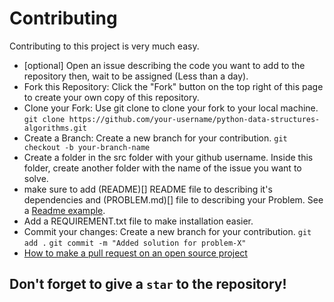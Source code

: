 # Contributing

Contributing to this project is very much easy.

- [optional] Open an issue describing the code you want to add to the repository then, wait to be assigned (Less than a day).
- Fork this Repository: Click the "Fork" button on the top right of this page to create your own copy of this repository.
- Clone your Fork: Use git clone to clone your fork to your local machine.
  `git clone https://github.com/your-username/python-data-structures-algorithms.git`
- Create a Branch: Create a new branch for your contribution.
  `git checkout -b your-branch-name`
- Create a folder in the src folder with your github username. Inside this folder, create another folder with the name of the issue you want to solve.
- make sure to add (README)[] README file to describing it's dependencies and (PROBLEM.md)[] file to describing your Problem. See a [Readme example](https://gist.github.com/qoomon/5dfcdf8eec66a051ecd85625518cfd13).
- Add a REQUIREMENT.txt file to make installation easier.
- Commit your changes: Create a new branch for your contribution.
  `git add .`
  `git commit -m "Added solution for problem-X"`
- [How to make a pull request on an open source project](https://www.youtube.com/watch?v=8A4TsoXJOs8)

## Don't forget to give a `star` to the repository!
